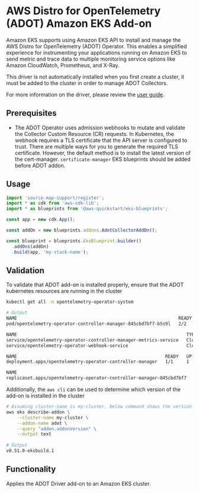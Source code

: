 # AWS Distro for OpenTelemetry (ADOT) Amazon EKS Add-on

Amazon EKS supports using Amazon EKS API to install and manage the AWS Distro for OpenTelemetry (ADOT) Operator. This enables a simplified experience for instrumenting your applications running on Amazon EKS to send metric and trace data to multiple monitoring service options like Amazon CloudWatch, Prometheus, and X-Ray. 

This driver is not automatically installed when you first create a cluster, it must be added to the cluster in order to manage ADOT Collectors.

For more information on the driver, please review the [user guide](https://docs.aws.amazon.com/eks/latest/userguide/opentelemetry.html).

## Prerequisites
- The ADOT Operator uses admission webhooks to mutate and validate the Collector Custom Resource (CR) requests. In Kubernetes, the webhook requires a TLS certificate that the API server is configured to trust. There are multiple ways for you to generate the required TLS certificate. However, the default method is to install the latest version of the cert-manager. `certificate-manager` EKS blueprints should be added before ADOT addon.

## Usage

```typescript
import 'source-map-support/register';
import * as cdk from 'aws-cdk-lib';
import * as blueprints from '@aws-quickstart/eks-blueprints';

const app = new cdk.App();

const addOn = new blueprints.addons.AdotCollectorAddOn();

const blueprint = blueprints.EksBlueprint.builder()
  .addOns(addOn)
  .build(app, 'my-stack-name');
```

## Validation

To validate that ADOT add-on is installed properly, ensure that the ADOT kubernetes resources are running in the cluster

```bash
kubectl get all -n opentelemetry-operator-system

# Output
NAME                                                             READY   STATUS    RESTARTS   AGE
pod/opentelemetry-operator-controller-manager-845cbd7bf7-b5s9l   2/2     Running   0          140m

NAME                                                                TYPE        CLUSTER-IP       EXTERNAL-IP   PORT(S)    AGE
service/opentelemetry-operator-controller-manager-metrics-service   ClusterIP   172.20.210.200   <none>        8443/TCP   140m
service/opentelemetry-operator-webhook-service                      ClusterIP   172.20.56.72     <none>        443/TCP    140m

NAME                                                        READY   UP-TO-DATE   AVAILABLE   AGE
deployment.apps/opentelemetry-operator-controller-manager   1/1     1            1           140m

NAME                                                                   DESIRED   CURRENT   READY   AGE
replicaset.apps/opentelemetry-operator-controller-manager-845cbd7bf7   1         1         1       140m


```

Additionally, the `aws cli` can be used to determine which version of the add-on is installed in the cluster
```bash
# Assuming cluster-name is my-cluster, below command shows the version of coredns installed. Check if it is same as the version installed via EKS add-on
aws eks describe-addon \
    --cluster-name my-cluster \
    --addon-name adot \
    --query "addon.addonVersion" \
    --output text
    
# Output
v0.51.0-eksbuild.1
```  

## Functionality

Applies the ADOT Driver add-on to an Amazon EKS cluster. 